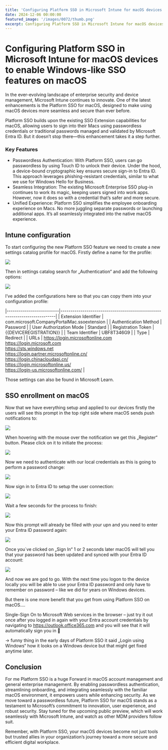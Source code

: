 ```yaml
---
title: 'Configuring Platform SSO in Microsoft Intune for macOS devices to enable Windows-like SSO features on macOS'
date: 2024-12-06 00:00:00
featured_image: '/images/0072/thumb.png'
excerpt: Configuring Platform SSO in Microsoft Intune for macOS devices to enable Windows-like SSO features on macOS
---
```


# Configuring Platform SSO in Microsoft Intune for macOS devices to enable Windows-like SSO features on macOS

In the ever-evolving landscape of enterprise security and device management, Microsoft Intune continues to innovate. One of the latest enhancements is the Platform SSO for macOS, designed to make using macOS devices more seamless and secure than ever before.

Platform SSO builds upon the existing SSO Extension capabilities for macOS, allowing users to sign into their Macs using passwordless credentials or traditional passwords managed and validated by Microsoft Entra ID. But it doesn’t stop there—this enhancement takes it a step further.

### Key Features
- Passwordless Authentication: With Platform SSO, users can go passwordless by using Touch ID to unlock their device. Under the hood, a device-bound cryptographic key ensures secure sign-in to Entra ID. This approach leverages phishing-resistant credentials, similar to what we use for Windows Hello for Business.
- Seamless Integration: The existing Microsoft Enterprise SSO plug-in continues to work its magic, keeping users signed into work apps. However, now it does so with a credential that’s safer and more secure.
- Unified Experience: Platform SSO simplifies the employee onboarding experience on Macs. No more juggling separate passwords or launching additional apps. It’s all seamlessly integrated into the native macOS experience.

## Intune configuration
To start configuring the new Platform SSO feature we need to create a new settings catalog profile for macOS. Firstly define a name for the profile:

![](/images/0072/1.png)

Then in settings catalog search for „Authentication“ and add the following options:

![](/images/0072/2.png)

I’ve added the configurations here so that you can copy them into your configuration profile:


|--------------------------|---------------------------------------------------------------------------|
| Extension Identifier      | com.microsoft.CompanyPortalMac.ssoextension                              |
| Authentication Method     | Password                                                                 |
| User Authorization Mode   | Standard                                                                 |
| Registration Token        | {{DEVICEREGISTRATION}}                                                   |
| Team Identifier           | UBF8T346G9                                                               |
| Type                      | Redirect                                                                 |
| URLs                      | https://login.microsoftonline.com<br>https://login.microsoft.com<br>https://sts.windows.net<br>https://login.partner.microsoftonline.cn/<br>https://login.chinacloudapi.cn/<br>https://login.microsoftonline.us/<br>https://login-us.microsoftonline.com/ |

Those settings can also be found in Microsoft Learn.

## SSO enrollment on macOS
Now that we have everything setup and applied to our devices firstly the users will see this prompt in the top right side where macOS sends push notifications to:

![](/images/0072/3.png)

When hovering with the mouse over the notification we get this „Register“ button. Please click on it to initiate the process:

![](/images/0072/4.png)

Now we need to authenticate with our local credentials as this is going to perform a password change:

![](/images/0072/5.png)

Now sign in to Entra ID to setup the user connection:

![](/images/0072/6.png)

Wait a few seconds for the process to finish:

![](/images/0072/7.png)

Now this prompt will already be filled with your upn and you need to enter your Entra ID password again:

![](/images/0072/8.png)

Once you`ve clicked on „Sign In“ 1 or 2 seconds later macOS will tell you that your password has been updated and synced with your Entra ID account:

![](/images/0072/9.png)

And now we are god to go. With the next time you logon to the device locally you will be able to use your Entra ID password and only have to remember on password – like we did for years on Windows devices.

But there is one more benefit that you get from using Platform SSO on macOS….

Single-Sign On to Microsoft Web services in the browser – just try it out once after you logged in again with your Entra account credentials by navigating to https://outlook.office365.com and you will see that it will automatically sign you in 🙂

-> funny thing in the early days of Platform SSO it said „Login using Windows“ how it looks on a Windows device but that might get fixed anytime later.

## Conclusion
For me Platform SSO is a huge Forward in macOS account management and general enterprise management. By enabling passwordless authentication, streamlining onboarding, and integrating seamlessly with the familiar macOS environment, it empowers users while enhancing security. As we move toward a passwordless future, Platform SSO for macOS stands as a testament to Microsoft’s commitment to innovation, user experience, and robust security. Stay tuned for the upcoming public preview, which will work seamlessly with Microsoft Intune, and watch as other MDM providers follow suit.

Remember, with Platform SSO, your macOS devices become not just tools but trusted allies in your organization’s journey toward a more secure and efficient digital workplace.